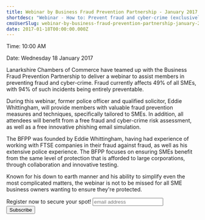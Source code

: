 ```yaml
---
title: Webinar by Business Fraud Prevention Partnership - January 2017
shortdesc: "Webinar - How to: Prevent fraud and cyber-crime (exclusively for Lanarkshire Chamber Members)"
cmsUserSlug: webinar-by-business-fraud-prevention-partnership-january-2017
date: 2017-01-18T00:00:00.000Z
---
```


Time: 10:00 AM

Date: Wednesday 18 January 2017

Lanarkshire Chambers of Commerce have teamed up with the Business Fraud Prevention Partnership to deliver a webinar to assist members in preventing fraud and cyber-crime. Fraud currently affects 49% of all SMEs, with 94% of such incidents being entirely preventable.

During this webinar, former police officer and qualified solicitor, Eddie Whittingham, will provide members with valuable fraud prevention measures and techniques, specifically tailored to SMEs. In addition, all attendees will benefit from a free fraud and cyber-crime risk assessment, as well as a free innovative phishing email simulation.

The BFPP was founded by Eddie Whittingham, having had experience of working with FTSE companies in their fraud against fraud, as well as his extensive police experience. The BFPP focuses on ensuring SMEs benefit from the same level of protection that is afforded to large corporations, through collaboration and innovative testing.

Known for his down to earth manner and his ability to simplify even the most complicated matters, the webinar is not to be missed for all SME business owners wanting to ensure they're protected.

<div id="mc_embed_signup" class="mc-events">
    <form action=
    "//thebfpp.us13.list-manage.com/subscribe/post?u=c0cf00f444bef656c188f1481&amp;id=d8b8b0f763"
    class="validate" id="mc-embedded-subscribe-form" method="post" name=
    "mc-embedded-subscribe-form" novalidate="" target="_blank">
        <div id="mc_embed_signup_scroll">
            <label for="mce-EMAIL">Register now to secure your spot!</label>
            <input class="email" id="mce-EMAIL" name="EMAIL" placeholder=
            "email address" required="" type="email" value=""> 
            <!-- real people should not fill this in and expect good things - do not remove this or risk form bot signups-->
            <div aria-hidden="true" style="position: absolute; left: -5000px;">
                <input name="b_c0cf00f444bef656c188f1481_d8b8b0f763" tabindex=
                "-1" type="text" value="">
            </div>
            <div class="clear">
                <input class="button" id="mc-embedded-subscribe" name=
                "subscribe" type="submit" value="Subscribe">
            </div>
        </div>
    </form>
</div>